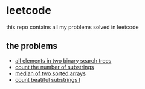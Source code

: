 # leetcode
this repo contains all my problems solved in leetcode

## the problems
<ul>
  <li><a href="https://leetcode.com/problems/all-elements-in-two-binary-search-trees/description/">all elements in two binary search trees</a></li>
  <li><a href="https://leetcode.com/problems/count-the-number-of-substrings-with-dominant-ones/description/">count the number of substrings</a></li>
  <li><a href="https://leetcode.com/problems/median-of-two-sorted-arrays/description/">median of two sorted arrays</a></li>
  <li><a href="https://leetcode.com/problems/count-beautiful-substrings-i/description/"> count beatiful substrings I</a></li>
</ul>
